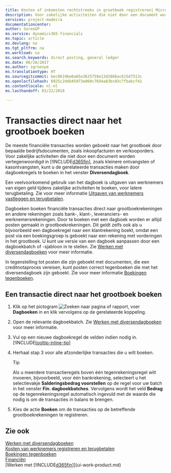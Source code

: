 ```yaml
---
title: Kosten of inkomsten rechtstreeks in grootboek registreren| Microsoft Docs
description: Voor zakelijke activiteiten die niet door een document worden vertegenwoordigd, zoals kleinere ontvangsten of kasontvangsten, kunt u de gerelateerde transacties maken door dagboekregels te boeken in het venster Diversendagboek.
services: project-madeira
documentationcenter: 
author: SorenGP
ms.service: dynamics365-financials
ms.topic: article
ms.devlang: na
ms.tgt_pltfrm: na
ms.workload: na
ms.search.keywords: direct posting, general ledger
ms.date: 06/28/2017
ms.author: sgroespe
ms.translationtype: HT
ms.sourcegitcommit: bec0619be0a65e3625759e13d2866ac615d7513c
ms.openlocfilehash: 6925c2ddb45973e060c7694a83bc03c7fbabcf41
ms.contentlocale: nl-nl
ms.lasthandoff: 03/22/2018

---
```

# <a name="post-transactions-directly-to-the-general-ledger"></a>Transacties direct naar het grootboek boeken
De meeste financiële transacties worden geboekt naar het grootboek door bepaalde bedrijfsdocumenten, zoals inkoopfacturen en verkooporders. Voor zakelijke activiteiten die niet door een document worden vertegenwoordigd in [!INCLUDE[d365fin](includes/d365fin_md.md)], zoals kleinere ontvangsten of kasontvangsten, kunt u de gerelateerde transacties maken door dagboekregels te boeken in het venster **Diversendagboek**.

Een veelvoorkomend gebruik van het dagboek is uitgaven van werknemers van eigen geld tijdens zakelijke activiteiten te boeken, voor latere terugbetaling. Zie voor meer informatie [Uitgaven van werknemers vastleggen en terugbetalen](finance-how-record-reimburse-employee-expenses.md).

Dagboeken boeken financiële transacties direct naar grootboekrekeningen en andere rekeningen zoals bank-, klant-, leveranciers- en werknemersrekeningen. Door te boeken met een dagboek worden er altijd posten gemaakt in grootboekrekeningen. Dit geldt zelfs ook als u bijvoorbeeld een dagboekregel naar een klantrekening boekt, omdat een post via een boekingsgroep is geboekt naar een rekening met vorderingen in het grootboek. U kunt uw versie van een dagboek aanpassen door een dagboekbatch of -sjabloon in te stellen. Zie [Werken met diversendagboeken](ui-work-general-journals.md) voor meer informatie.

In tegenstelling tot posten die zijn geboekt met documenten, die een creditnotaproces vereisen, kunt posten correct tegenboeken die met het diversendagboek zijn geboekt. Zie voor meer informatie [Boekingen tegenboeken](finance-how-reverse-journal-posting.md).

## <a name="to-post-a-transaction-directly-to-a-general-ledger-account"></a>Een transactie direct naar het grootboek boeken
1. Klik op het pictogram ![Zoeken naar pagina of rapport](media/ui-search/search_small.png "pictogram Zoeken naar pagina of rapport"), voer **Dagboeken** in en klik vervolgens op de gerelateerde koppeling.
2. Open de relevante dagboekbatch. Zie [Werken met diversendagboeken](ui-work-general-journals.md) voor meer informatie.
3. Vul op een nieuwe dagboekregel de velden indien nodig in. [!INCLUDE[tooltip-inline-tip](includes/tooltip-inline-tip_md.md)]    
4. Herhaal stap 3 voor alle afzonderlijke transacties die u wilt boeken.

    > [!TIP]  
    > Als u meerdere transactieregels boven één tegenrekeningsregel wilt invoeren, bijvoorbeeld, voor één bankrekening, selecteert u het selectievakje **Salderingsbedrag voorstellen** op de regel voor uw batch in het venster **Fin. dagboekbatches**. Vervolgens wordt het veld **Bedrag** op de tegenrekeningsregel automatisch ingevuld met de waarde die nodig is om de transacties in balans te brengen.
5. Kies de actie **Boeken** om de transacties op de betreffende grootboekrekeningen te registreren.

## <a name="see-also"></a>Zie ook
[Werken met diversendagboeken](ui-work-general-journals.md)  
[Kosten van werknemers registreren en terugbetalen](finance-how-record-reimburse-employee-expenses.md)  
[Boekingen tegenboeken](finance-how-reverse-journal-posting.md)  
[Financiën](finance.md)  
[Werken met [!INCLUDE[d365fin](includes/d365fin_md.md)]](ui-work-product.md)  

